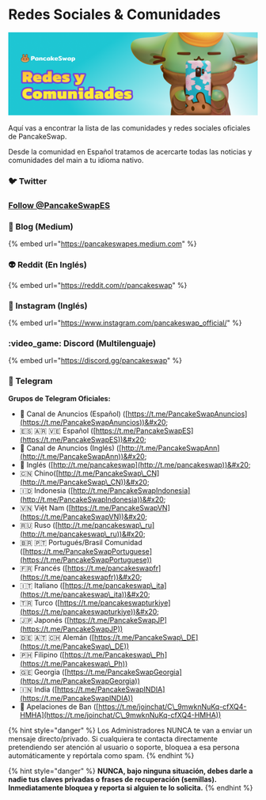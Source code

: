 # Redes Sociales & Comunidades

![](../.gitbook/assets/redes-y-comunidades.png)

Aquí vas a encontrar la lista de las comunidades y redes sociales oficiales de PancakeSwap.

Desde la comunidad en Español tratamos de acercarte todas las noticias y comunidades del main a tu idioma nativo.&#x20;

### 🐦 Twitter

### [Follow @PancakeSwapES](https://twitter.com/PancakeSwapES?ref\_src=twsrc%5Etfw)



### 📰 Blog (Medium)

{% embed url="https://pancakeswapes.medium.com" %}



### 👽 Reddit (En Inglés)

{% embed url="https://reddit.com/r/pancakeswap" %}

### 🤳 Instagram (Inglés)

{% embed url="https://www.instagram.com/pancakeswap_official/" %}

### :video\_game: Discord (Multilenguaje)

{% embed url="https://discord.gg/pancakeswap" %}

### 💬 Telegram

**Grupos de Telegram Oficiales:**&#x20;

* 📣 Canal de Anuncios (Español) ([https://t.me/PancakeSwapAnuncios](https://t.me/PancakeSwapAnuncios))&#x20;
* 🇪🇸 🇦🇷 🇻🇪 Español ([https://t.me/PancakeSwapES](https://t.me/PancakeSwapES))&#x20;
* 📣 Canal de Anuncios (Inglés) ([http://t.me/PancakeSwapAnn](http://t.me/PancakeSwapAnn))&#x20;
* 🥞 Inglés ([http://t.me/pancakeswap](http://t.me/pancakeswap))&#x20;
* 🇨🇳 Chino([http://t.me/PancakeSwap\_CN](http://t.me/PancakeSwap\_CN))&#x20;
* 🇮🇩 Indonesia ([http://t.me/PancakeSwapIndonesia](http://t.me/PancakeSwapIndonesia))&#x20;
* 🇻🇳 Việt Nam ([https://t.me/PancakeSwapVN](https://t.me/PancakeSwapVN))&#x20;
* 🇷🇺 Ruso ([http://t.me/pancakeswap\_ru](http://t.me/pancakeswap\_ru))&#x20;
* 🇧🇷 🇵🇹 Portugués/Brasil Comunidad ([https://t.me/PancakeSwapPortuguese](https://t.me/PancakeSwapPortuguese))
* 🇫🇷 Francés ([https://t.me/pancakeswapfr](https://t.me/pancakeswapfr))&#x20;
* 🇮🇹 Italiano ([https://t.me/pancakeswap\_ita](https://t.me/pancakeswap\_ita))&#x20;
* 🇹🇷 Turco ([https://t.me/pancakeswapturkiye](https://t.me/pancakeswapturkiye))&#x20;
* 🇯🇵 Japonés ([https://t.me/PancakeSwapJP](https://t.me/PancakeSwapJP))
* 🇩🇪 🇦🇹 🇨🇭 Alemán ([https://t.me/PancakeSwap\_DE](https://t.me/PancakeSwap\_DE))
* 🇵🇭 Filipino ([https://t.me/Pancakeswap\_Ph](https://t.me/Pancakeswap\_Ph))
* 🇬🇪 Georgia ([https://t.me/PancakeSwapGeorgia](https://t.me/PancakeSwapGeorgia))
* 🇮🇳 India ([https://t.me/PancakeSwapINDIA](https://t.me/PancakeSwapINDIA))
* 😤 Apelaciones de Ban ([https://t.me/joinchat/C\_9mwknNuKq-cfXQ4-HMHA](https://t.me/joinchat/C\_9mwknNuKq-cfXQ4-HMHA))

{% hint style="danger" %}
Los Administradores NUNCA te van a enviar un mensaje directo/privado. Si cualquiera te contacta directamente pretendiendo ser atención al usuario o soporte, bloquea a esa persona automáticamente y repórtala como spam.
{% endhint %}

{% hint style="danger" %}
**NUNCA, bajo ninguna situación, debes darle a nadie tus claves privadas o frases de recuperación (semillas). Inmediatamente bloquea y reporta si alguien te lo solicita.**&#x20;
{% endhint %}
